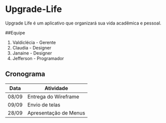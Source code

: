 # Upgrade-Life
Upgrade Life é um aplicativo que organizará sua vida acadêmica e pessoal.

##Equipe
1. Valdiclécia - Gerente
2. Claudia - Designer
3. Janaine - Designer
4. Jefferson - Programador

## Cronograma
Data | Atividade
------------ | -------------
08/09 | Entrega do Wireframe
09/09 | Envio de telas
28/09 | Apresentação de Menus
